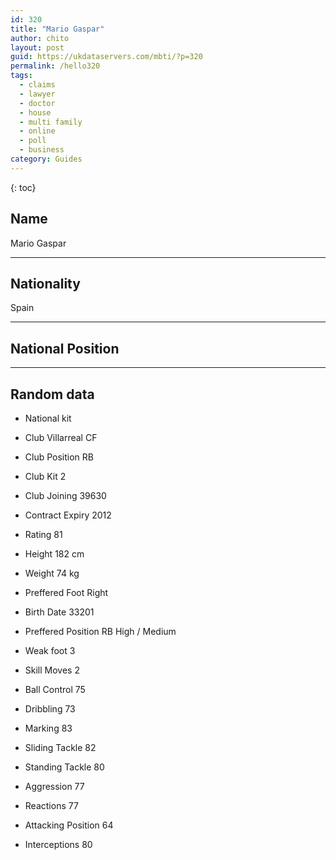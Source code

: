 ```yaml
---
id: 320
title: "Mario Gaspar"
author: chito
layout: post
guid: https://ukdataservers.com/mbti/?p=320
permalink: /hello320
tags:
  - claims
  - lawyer
  - doctor
  - house
  - multi family
  - online
  - poll
  - business
category: Guides
---
```

{: toc}

## Name 
Mario Gaspar 

* * *

## Nationality 
Spain 

* * *

## National Position 

* * *

## Random data 

 * National kit 
 * Club 
Villarreal CF 

 * Club Position 
RB 

 * Club Kit 
2 

 * Club Joining 
39630 

 * Contract Expiry 
2012 

 * Rating 
81 

 * Height 
182 cm 

 * Weight 
74 kg 

 * Preffered Foot 
Right 

 * Birth Date 
33201 

 * Preffered Position 
RB High / Medium 

 * Weak foot 
3 

 * Skill Moves 
2 

 * Ball Control 
75 

 * Dribbling 
73 

 * Marking 
83 

 * Sliding Tackle 
82 

 * Standing Tackle 
80 

 * Aggression 
77 

 * Reactions 
77 

 * Attacking Position 
64 

 * Interceptions 
80